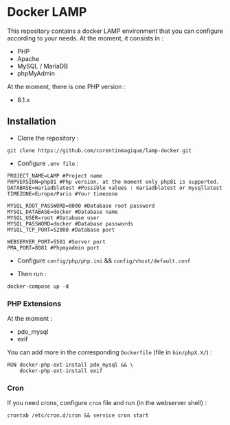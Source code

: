 # Docker LAMP

This repository contains a docker LAMP environment that you can configure according to your needs. At the moment, it consists in : 

- PHP
- Apache
- MySQL / MariaDB
- phpMyAdmin

At the moment, there is one PHP version :

- 8.1.x

## Installation

- Clone the repository :

```
git clone https://github.com/corentinmagique/lamp-docker.git
```

- Configure `.env file` :

```
PROJECT_NAME=LAMP #Project name 
PHPVERSION=php81 #Php version, at the moment only php81 is supported.
DATABASE=mariadblatest #Possible values : mariadblatest or mysqllatest
TIMEZONE=Europe/Paris #Your timezone

MYSQL_ROOT_PASSWORD=0000 #Database root password
MYSQL_DATABASE=docker #Database name
MYSQL_USER=root #Database user
MYSQL_PASSWORD=docker #Database passwords
MYSQL_TCP_PORT=52000 #Database port

WEBSERVER_PORT=5501 #Server port
PMA_PORT=8081 #Phpmyadmin port
```
- Configure `config/php/php.ini` && `config/vhost/default.conf`

- Then run : 
```
docker-compose up -d
```

### PHP Extensions

At the moment : 

- pdo_mysql
- exif

You can add more in the corresponding `Dockerfile` (file in `bin/phpX.X/`) : 

```
RUN docker-php-ext-install pdo_mysql && \
    docker-php-ext-install exif 
```

### Cron

If you need crons, configure `cron` file and run (in the webserver shell) :

```
crontab /etc/cron.d/cron && service cron start
```

